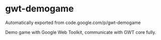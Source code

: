 # gwt-demogame
Automatically exported from code.google.com/p/gwt-demogame

Demo game with Google Web Toolkit, communicate with GWT core fully.

